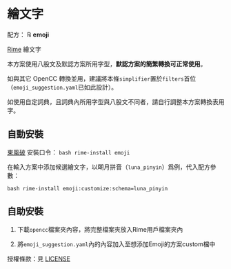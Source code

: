 # 繪文字

配方： ℞ **emoji**

[Rime](https://rime.im) 繪文字

本方案使用八股文及默認方案所用字型，**默認方案的簡繁轉換可正常使用**。

如與其它 OpenCC 轉換並用，建議將本條`simplifier`置於`filters`首位（`emoji_suggestion.yaml`已如此設計）。

如使用自定詞典，且詞典內所用字型與八股文不同者，請自行調整本方案轉換表用字。

## 自動安裝

[東風破](https://github.com/rime/plum) 安裝口令： `bash rime-install emoji`

在輸入方案中添加候選繪文字，以朙月拼音（`luna_pinyin`）爲例，代入配方參數：

`bash rime-install emoji:customize:schema=luna_pinyin`

## 自助安裝

1. 下載`opencc`檔案夾內容，將完整檔案夾放入Rime用戶檔案夾內

2. 將`emoji_suggestion.yaml`內的內容加入至想添加Emoji的方案custom檔中

授權條款：見 [LICENSE](LICENSE)
